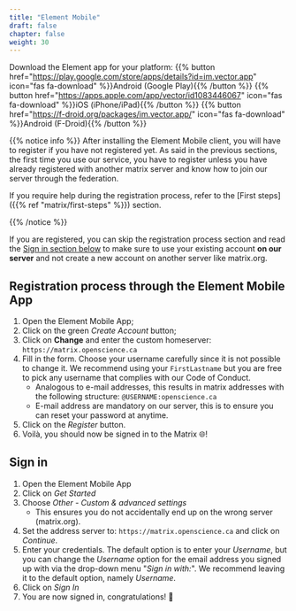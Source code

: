 ```yaml
---
title: "Element Mobile"
draft: false
chapter: false
weight: 30
---
```


<!-- prettier-ignore -->
Download the Element app for your platform:
{{% button href="https://play.google.com/store/apps/details?id=im.vector.app" icon="fas fa-download" %}}Android (Google Play){{% /button %}}
{{% button href="https://apps.apple.com/app/vector/id1083446067" icon="fas fa-download" %}}iOS (iPhone/iPad){{% /button %}}
{{% button href="https://f-droid.org/packages/im.vector.app/" icon="fas fa-download" %}}Android (F-Droid){{% /button %}}

{{% notice info %}} After installing the Element Mobile client, you will have to
register if you have not registered yet. As said in the previous sections, the
first time you use our service, you have to register unless you have already
registered with another matrix server and know how to join our server through
the federation.

If you require help during the registration process, refer to the [First
steps]({{% ref "matrix/first-steps" %}}) section.

{{% /notice %}}

If you are registered, you can skip the registration process section and read
the [Sign in section below](#sign-in) to make sure to use your existing account
**on our server** and not create a new account on another server like
matrix.org.

## Registration process through the Element Mobile App

1. Open the Element Mobile App;
1. Click on the green _Create Account_ button;
1. Click on **Change** and enter the custom homeserver:
   `https://matrix.openscience.ca`
1. Fill in the form. Choose your username carefully since it is not possible to
   change it. We recommend using your `FirstLastname` but you are free to pick
   any username that complies with our Code of Conduct.
   - Analogous to e-mail addresses, this results in matrix addresses with the
     following structure: `@USERNAME:openscience.ca`
   - E-mail address are mandatory on our server, this is to ensure you can reset
     your password at anytime.
1. Click on the _Register_ button.
1. Voilà, you should now be signed in to the Matrix 🌐!

## Sign in

1. Open the Element Mobile App
1. Click on _Get Started_
1. Choose _Other - Custom & advanced settings_
   - This ensures you do not accidentally end up on the wrong server
     (matrix.org).
1. Set the address server to: `https://matrix.openscience.ca` and click on
   _Continue_.
1. Enter your credentials. The default option is to enter your _Username_, but
   you can change the _Username_ option for the email address you signed up with
   via the drop-down menu "_Sign in with:_". We recommend leaving it to the
   default option, namely _Username_.
1. Click on _Sign In_
1. You are now signed in, congratulations! :tada:
